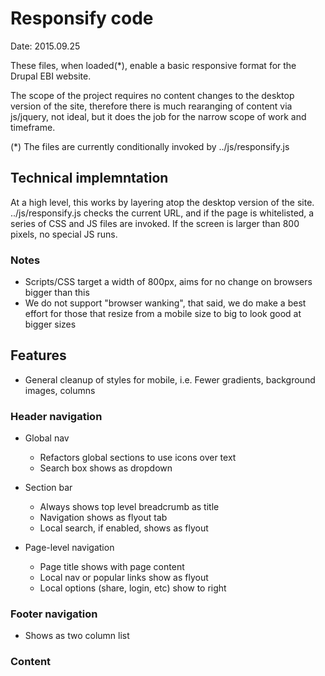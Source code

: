 # Responsify code

Date: 2015.09.25

These files, when loaded(*), enable a basic responsive format for the Drupal EBI website.

The scope of the project requires no content changes to the desktop version of the site, 
therefore there is much rearanging of content via js/jquery, not ideal, but it does
the job for the narrow scope of work and timeframe.

(*) The files are currently conditionally invoked by ../js/responsify.js

## Technical implemntation
At a high level, this works by layering atop the desktop version of the site. ../js/responsify.js checks the current URL, and if the page is whitelisted, a series of CSS and JS files are invoked. If the screen is larger than 800 pixels, no special JS runs. 

### Notes
- Scripts/CSS target a width of 800px, aims for no change on browsers bigger than this
- We do not support "browser wanking", that said, we do make a best effort for those that resize from a mobile size to big to look good at bigger sizes


## Features
- General cleanup of styles for mobile, i.e. Fewer gradients, background images, columns

### Header navigation
- Global nav
  - Refactors global sections to use icons over text 
  - Search box shows as dropdown

- Section bar
  - Always shows top level breadcrumb as title
  - Navigation shows as flyout tab
  - Local search, if enabled, shows as flyout

- Page-level navigation
  - Page title shows with page content
  - Local nav or popular links show as flyout
  - Local options (share, login, etc) show to right

### Footer navigation
- Shows as two column list

### Content